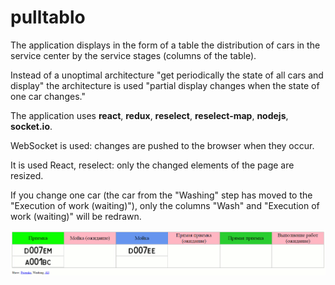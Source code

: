 # pulltablo

The application displays in the form of a table the distribution of cars in the service center by the service stages (columns of the table).

Instead of a unoptimal architecture "get periodically the state of all cars and display" the architecture is used "partial display changes when the state of one car changes."

The application uses **react**, **redux**, **reselect**, **reselect-map**, **nodejs**, **socket.io**.

WebSocket is used: changes are pushed to the browser when they occur.

It is used React, reselect: only the changed elements of the page are resized.

If you change one car (the car from the "Washing" step has moved to the "Execution of work (waiting)"), only the columns "Wash" and "Execution of work (waiting)" will be redrawn.

<p align="center">
<img src="./docs/img/animtable.gif"/>
</p>
